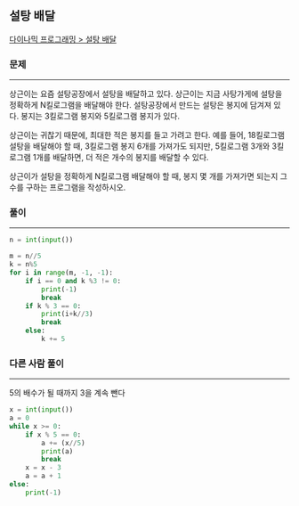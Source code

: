 ## 설탕 배달

[다이나믹 프로그래밍 > 설탕 배달](https://www.acmicpc.net/problem/2839)

### 문제
---
상근이는 요즘 설탕공장에서 설탕을 배달하고 있다. 상근이는 지금 사탕가게에 설탕을 정확하게 N킬로그램을 배달해야 한다. 설탕공장에서 만드는 설탕은 봉지에 담겨져 있다. 봉지는 3킬로그램 봉지와 5킬로그램 봉지가 있다.

상근이는 귀찮기 때문에, 최대한 적은 봉지를 들고 가려고 한다. 예를 들어, 18킬로그램 설탕을 배달해야 할 때, 3킬로그램 봉지 6개를 가져가도 되지만, 5킬로그램 3개와 3킬로그램 1개를 배달하면, 더 적은 개수의 봉지를 배달할 수 있다.

상근이가 설탕을 정확하게 N킬로그램 배달해야 할 때, 봉지 몇 개를 가져가면 되는지 그 수를 구하는 프로그램을 작성하시오.

### 풀이
---
```python
n = int(input())

m = n//5
k = n%5
for i in range(m, -1, -1):
    if i == 0 and k %3 != 0:
        print(-1)
        break
    if k % 3 == 0:
        print(i+k//3)
        break
    else:
        k += 5
```

### 다른 사람 풀이
---
5의 배수가 될 때까지 3을 계속 뺀다
```python
x = int(input())
a = 0
while x >= 0:
    if x % 5 == 0:
        a += (x//5)
        print(a)
        break
    x = x - 3
    a = a + 1
else:
    print(-1)
```